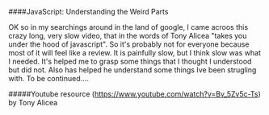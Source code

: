 ####JavaScript: Understanding the Weird Parts
 
 OK so in my searchings around in the land of google, I came acroos this crazy long, very slow video, that in the words of Tony Alicea "takes you under the hood of javascript". So it's probably not for everyone because most of it will feel like a review.  It is painfully slow, but I think slow was what I needed. It's helped me to grasp some things that I thought I understood but did not. Also has helped he understand some things Ive been strugling with. 
To be continued....



#####Youtube resource (https://www.youtube.com/watch?v=Bv_5Zv5c-Ts)
 by Tony Alicea 
